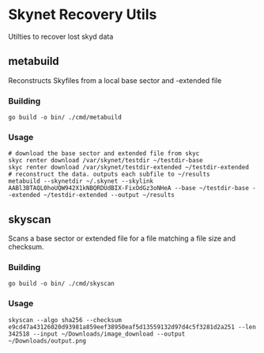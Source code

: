 # Skynet Recovery Utils
Utilties to recover lost skyd data

## metabuild
Reconstructs Skyfiles from a local base sector and -extended file 

### Building

```
go build -o bin/ ./cmd/metabuild
```

### Usage
```
# download the base sector and extended file from skyc
skyc renter download /var/skynet/testdir ~/testdir-base
skyc renter download /var/skynet/testdir-extended ~/testdir-extended
# reconstruct the data. outputs each subfile to ~/results
metabuild --skynetdir ~/.skynet --skylink AABl3BTAQL0hoUQW942X1kNBQRDUdBIX-FixOdGz3oNHeA --base ~/testdir-base --extended ~/testdir-extended --output ~/results
```

## skyscan
Scans a base sector or extended file for a file matching a file size and checksum.

### Building

```
go build -o bin/ ./cmd/skyscan
```

### Usage
```
skyscan --algo sha256 --checksum e9cd47a43126020d93981a859eef38950eaf5d13559132d97d4c5f3281d2a251 --len 342518 --input ~/Downloads/image_download --output ~/Downloads/output.png
```